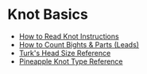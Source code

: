 # Knot Basics

* [How to Read Knot Instructions](read-knot-instructions.md)
* [How to Count Bights & Parts (Leads)](count-bights-parts.md)
* [Turk's Head Size Reference](turks-head-size-reference.md)
* [Pineapple Knot Type Reference](pineapple-type-reference.md)


